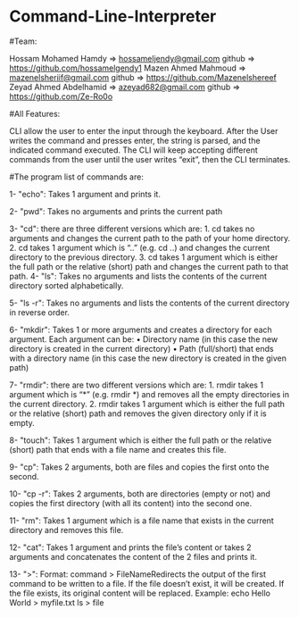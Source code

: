 # Command-Line-Interpreter

#Team:

Hossam Mohamed Hamdy => hossameljendy@gmail.com  github => https://github.com/hossamelgendy1
Mazen Ahmed Mahmoud => mazenelsheriif@gmail.com  github => https://github.com/Mazenelshereef
Zeyad Ahmed Abdelhamid => azeyad682@gmail.com    github => https://github.com/Ze-Ro0o

#All Features:

CLI allow the user to enter the input through the keyboard. After the 
User writes the command and presses enter, the string is parsed, and the indicated command executed. 
The CLI will keep accepting different commands from the user until the user writes “exit”, then the CLI terminates. 


#The program list of commands are:


1- "echo": Takes 1 argument and prints it.

2- "pwd": Takes no arguments and prints the current path

3- "cd": there are three different versions which are:
       1. cd takes no arguments and changes the current path to the path of your home directory.
       2. cd takes 1 argument which is “..” (e.g. cd ..) and changes the current directory to the previous directory.
       3. cd takes 1 argument which is either the full path or the relative (short) path and changes the current path to that path.
4- "ls": Takes no arguments and lists the contents of the current directory sorted alphabetically.

5- "ls -r": Takes no arguments and lists the contents of the current directory in reverse order.

6- "mkdir": Takes 1 or more arguments and creates a directory for each argument. Each argument can be:
            • Directory name (in this case the new directory is created in  the current directory)
            • Path (full/short) that ends with a directory name (in this case the new directory is created in the given path)
            
7- "rmdir": there are two different versions which are:
        1. rmdir takes 1 argument which is “*” (e.g. rmdir *) and removes all the empty directories in the current directory.
        2. rmdir takes 1 argument which is either the full path or the relative (short) path and removes the given directory only if it is empty.
        
8- "touch": Takes 1 argument which is either the full path or the relative (short) path that ends with a file name and creates this file.

9- "cp": Takes 2 arguments, both are files and copies the first onto the second.

10- "cp -r": Takes 2 arguments, both are directories (empty or not) and copies the first directory (with all its content) into the second one.

11- "rm": Takes 1 argument which is a file name that exists in the current directory and removes this file.

12- "cat": Takes 1 argument and prints the file’s content or takes 2 arguments and concatenates the content of the 2 files and prints it.

13- ">": Format: command > FileNameRedirects the output of the first command to be written to a file. If the file doesn’t exist, it will be created.
If the file exists, its original content will be replaced.
Example:
    echo Hello World > myfile.txt
    ls > file




